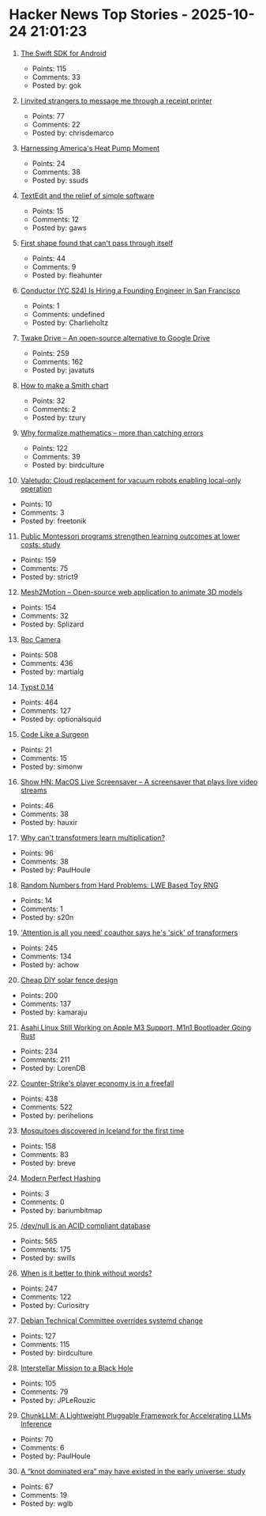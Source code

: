 # Hacker News Top Stories - 2025-10-24 21:01:23

1. [The Swift SDK for Android](https://www.swift.org/blog/nightly-swift-sdk-for-android/)
   - Points: 115
   - Comments: 33
   - Posted by: gok

2. [I invited strangers to message me through a receipt printer](https://aschmelyun.com/blog/i-invited-strangers-to-message-me-through-a-receipt-printer/)
   - Points: 77
   - Comments: 22
   - Posted by: chrisdemarco

3. [Harnessing America's Heat Pump Moment](https://www.heatpumped.org/p/harnessing-america-s-heat-pump-moment)
   - Points: 24
   - Comments: 38
   - Posted by: ssuds

4. [TextEdit and the relief of simple software](https://www.newyorker.com/culture/infinite-scroll/textedit-and-the-relief-of-simple-software)
   - Points: 15
   - Comments: 12
   - Posted by: gaws

5. [First shape found that can't pass through itself](https://www.quantamagazine.org/first-shape-found-that-cant-pass-through-itself-20251024/)
   - Points: 44
   - Comments: 9
   - Posted by: fleahunter

6. [Conductor (YC S24) Is Hiring a Founding Engineer in San Francisco](https://www.ycombinator.com/companies/conductor/jobs/MYjJzBV-founding-engineer)
   - Points: 1
   - Comments: undefined
   - Posted by: Charlieholtz

7. [Twake Drive – An open-source alternative to Google Drive](https://github.com/linagora/twake-drive)
   - Points: 259
   - Comments: 162
   - Posted by: javatuts

8. [How to make a Smith chart](https://www.johndcook.com/blog/2025/10/23/smith-chart/)
   - Points: 32
   - Comments: 2
   - Posted by: tzury

9. [Why formalize mathematics – more than catching errors](https://rkirov.github.io/posts/why_lean/)
   - Points: 122
   - Comments: 39
   - Posted by: birdculture

10. [Valetudo: Cloud replacement for vacuum robots enabling local-only operation](https://valetudo.cloud/)
   - Points: 10
   - Comments: 3
   - Posted by: freetonik

11. [Public Montessori programs strengthen learning outcomes at lower costs: study](https://phys.org/news/2025-10-national-montessori-early-outcomes-sharply.html)
   - Points: 159
   - Comments: 75
   - Posted by: strict9

12. [Mesh2Motion – Open-source web application to animate 3D models](https://mesh2motion.org/)
   - Points: 154
   - Comments: 32
   - Posted by: Splizard

13. [Roc Camera](https://roc.camera/)
   - Points: 508
   - Comments: 436
   - Posted by: martialg

14. [Typst 0.14](https://typst.app/blog/2025/typst-0.14/)
   - Points: 464
   - Comments: 127
   - Posted by: optionalsquid

15. [Code Like a Surgeon](https://www.geoffreylitt.com/2025/10/24/code-like-a-surgeon)
   - Points: 21
   - Comments: 15
   - Posted by: simonw

16. [Show HN: MacOS Live Screensaver – A screensaver that plays live video streams](https://github.com/hauxir/macos-live-screensaver)
   - Points: 46
   - Comments: 38
   - Posted by: hauxir

17. [Why can't transformers learn multiplication?](https://arxiv.org/abs/2510.00184)
   - Points: 96
   - Comments: 38
   - Posted by: PaulHoule

18. [Random Numbers from Hard Problems: LWE Based Toy RNG](https://blog.s20n.dev/posts/lwe-rng/)
   - Points: 14
   - Comments: 1
   - Posted by: s20n

19. ['Attention is all you need' coauthor says he's 'sick' of transformers](https://venturebeat.com/ai/sakana-ais-cto-says-hes-absolutely-sick-of-transformers-the-tech-that-powers)
   - Points: 245
   - Comments: 134
   - Posted by: achow

20. [Cheap DIY solar fence design](https://joeyh.name/blog/entry/cheap_DIY_solar_fence_design/)
   - Points: 200
   - Comments: 137
   - Posted by: kamaraju

21. [Asahi Linux Still Working on Apple M3 Support, M1n1 Bootloader Going Rust](https://www.phoronix.com/news/Asahi-Linux-M3-m1n1-Update)
   - Points: 234
   - Comments: 211
   - Posted by: LorenDB

22. [Counter-Strike's player economy is in a freefall](https://www.polygon.com/counter-strike-cs-player-economy-multi-billion-dollar-freefall/)
   - Points: 438
   - Comments: 522
   - Posted by: perihelions

23. [Mosquitoes discovered in Iceland for the first time](https://www.cnn.com/2025/10/21/climate/iceland-mosquito-discovery)
   - Points: 158
   - Comments: 83
   - Posted by: breve

24. [Modern Perfect Hashing](https://blog.sesse.net/blog/tech/2025-10-23-21-23_modern_perfect_hashing.html)
   - Points: 3
   - Comments: 0
   - Posted by: bariumbitmap

25. [/dev/null is an ACID compliant database](https://jyu.dev/blog/why-dev-null-is-an-acid-compliant-database/)
   - Points: 565
   - Comments: 175
   - Posted by: swills

26. [When is it better to think without words?](https://www.henrikkarlsson.xyz/p/wordless-thought)
   - Points: 247
   - Comments: 122
   - Posted by: Curiositry

27. [Debian Technical Committee overrides systemd change](https://lwn.net/Articles/1041316/)
   - Points: 127
   - Comments: 115
   - Posted by: birdculture

28. [Interstellar Mission to a Black Hole](https://www.centauri-dreams.org/2025/10/23/interstellar-mission-to-a-black-hole/)
   - Points: 105
   - Comments: 79
   - Posted by: JPLeRouzic

29. [ChunkLLM: A Lightweight Pluggable Framework for Accelerating LLMs Inference](https://arxiv.org/abs/2510.02361)
   - Points: 70
   - Comments: 6
   - Posted by: PaulHoule

30. [A “knot dominated era” may have existed in the early universe: study](https://phys.org/news/2025-10-key-universe-1800s-idea-science.html)
   - Points: 67
   - Comments: 19
   - Posted by: wglb

